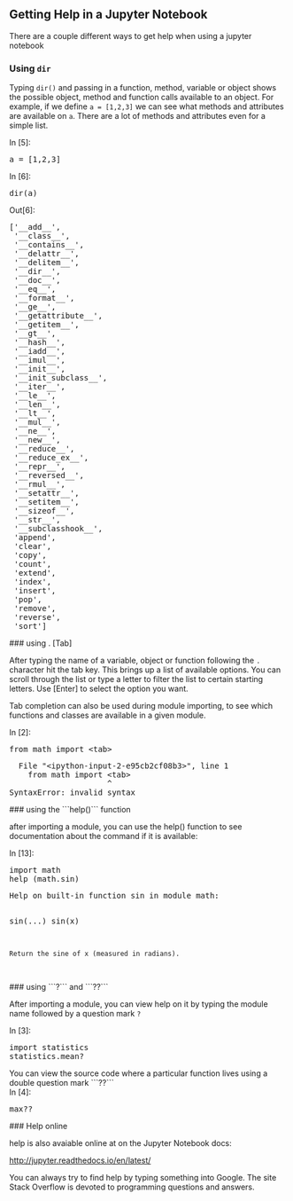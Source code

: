 
## Getting Help in a Jupyter Notebook
There are a couple different ways to get help when using a jupyter notebook
### Using ```dir```
Typing ```dir()``` and passing in a function, method, variable or object shows the possible object, method and function calls available to an object. For example, if we define ```a = [1,2,3]``` we can see what methods and attributes are available on ```a```. There are a lot of methods and attributes even for a simple list.
<div class="cell border-box-sizing code_cell rendered">
<div class="input">
<div class="prompt input_prompt">In&nbsp;[5]:</div>
<div class="inner_cell">
    <div class="input_area">
<div class=" highlight hl-ipython3"><pre><span></span><span class="n">a</span> <span class="o">=</span> <span class="p">[</span><span class="mi">1</span><span class="p">,</span><span class="mi">2</span><span class="p">,</span><span class="mi">3</span><span class="p">]</span>
</pre></div>

</div>
</div>
</div>

</div>
<div class="cell border-box-sizing code_cell rendered">
<div class="input">
<div class="prompt input_prompt">In&nbsp;[6]:</div>
<div class="inner_cell">
    <div class="input_area">
<div class=" highlight hl-ipython3"><pre><span></span><span class="nb">dir</span><span class="p">(</span><span class="n">a</span><span class="p">)</span>
</pre></div>

</div>
</div>
</div>

<div class="output_wrapper">
<div class="output">


<div class="output_area">

<div class="prompt output_prompt">Out[6]:</div>




<div class="output_text output_subarea output_execute_result">
<pre>[&#39;__add__&#39;,
 &#39;__class__&#39;,
 &#39;__contains__&#39;,
 &#39;__delattr__&#39;,
 &#39;__delitem__&#39;,
 &#39;__dir__&#39;,
 &#39;__doc__&#39;,
 &#39;__eq__&#39;,
 &#39;__format__&#39;,
 &#39;__ge__&#39;,
 &#39;__getattribute__&#39;,
 &#39;__getitem__&#39;,
 &#39;__gt__&#39;,
 &#39;__hash__&#39;,
 &#39;__iadd__&#39;,
 &#39;__imul__&#39;,
 &#39;__init__&#39;,
 &#39;__init_subclass__&#39;,
 &#39;__iter__&#39;,
 &#39;__le__&#39;,
 &#39;__len__&#39;,
 &#39;__lt__&#39;,
 &#39;__mul__&#39;,
 &#39;__ne__&#39;,
 &#39;__new__&#39;,
 &#39;__reduce__&#39;,
 &#39;__reduce_ex__&#39;,
 &#39;__repr__&#39;,
 &#39;__reversed__&#39;,
 &#39;__rmul__&#39;,
 &#39;__setattr__&#39;,
 &#39;__setitem__&#39;,
 &#39;__sizeof__&#39;,
 &#39;__str__&#39;,
 &#39;__subclasshook__&#39;,
 &#39;append&#39;,
 &#39;clear&#39;,
 &#39;copy&#39;,
 &#39;count&#39;,
 &#39;extend&#39;,
 &#39;index&#39;,
 &#39;insert&#39;,
 &#39;pop&#39;,
 &#39;remove&#39;,
 &#39;reverse&#39;,
 &#39;sort&#39;]</pre>
</div>

</div>

</div>
</div>

</div>
### using . [Tab]

After typing the name of a variable, object or function following the ```.``` character hit the tab key. This brings up a list of available options. You can scroll through the list or type a letter to filter the list to certain starting letters. Use [Enter] to select the option you want.

Tab completion can also be used during module importing, to see which functions and classes are available in a given module.
<div class="cell border-box-sizing code_cell rendered">
<div class="input">
<div class="prompt input_prompt">In&nbsp;[2]:</div>
<div class="inner_cell">
    <div class="input_area">
<div class=" highlight hl-ipython3"><pre><span></span><span class="kn">from</span> <span class="nn">math</span> <span class="k">import</span> <span class="o">&lt;</span><span class="n">tab</span><span class="o">&gt;</span>
</pre></div>

</div>
</div>
</div>

<div class="output_wrapper">
<div class="output">


<div class="output_area">

<div class="prompt"></div>


<div class="output_subarea output_text output_error">
<pre>
<span class="ansi-cyan-fg">  File </span><span class="ansi-green-fg">&#34;&lt;ipython-input-2-e95cb2cf08b3&gt;&#34;</span><span class="ansi-cyan-fg">, line </span><span class="ansi-green-fg">1</span>
<span class="ansi-red-fg">    from math import &lt;tab&gt;</span>
                     ^
<span class="ansi-red-fg">SyntaxError</span><span class="ansi-red-fg">:</span> invalid syntax
</pre>
</div>
</div>

</div>
</div>

</div>
### using the ```help()``` function

after importing a module, you can use the help() function to see documentation about the command if it is available:
<div class="cell border-box-sizing code_cell rendered">
<div class="input">
<div class="prompt input_prompt">In&nbsp;[13]:</div>
<div class="inner_cell">
    <div class="input_area">
<div class=" highlight hl-ipython3"><pre><span></span><span class="kn">import</span> <span class="nn">math</span>
<span class="n">help</span> <span class="p">(</span><span class="n">math</span><span class="o">.</span><span class="n">sin</span><span class="p">)</span>
</pre></div>

</div>
</div>
</div>

<div class="output_wrapper">
<div class="output">


<div class="output_area">

<div class="prompt"></div>


<div class="output_subarea output_stream output_stdout output_text">
<pre>Help on built-in function sin in module math:

sin(...)
    sin(x)
    
    Return the sine of x (measured in radians).

</pre>
</div>
</div>

</div>
</div>

</div>
### using ```?``` and ```??```

After importing a module, you can view help on it by typing the module name followed by a question mark ```?```
<div class="cell border-box-sizing code_cell rendered">
<div class="input">
<div class="prompt input_prompt">In&nbsp;[3]:</div>
<div class="inner_cell">
    <div class="input_area">
<div class=" highlight hl-ipython3"><pre><span></span><span class="kn">import</span> <span class="nn">statistics</span>
statistics.mean<span class="o">?</span>
</pre></div>

</div>
</div>
</div>

</div>
You can view the source code where a particular function lives using a double question mark ```??```
<div class="cell border-box-sizing code_cell rendered">
<div class="input">
<div class="prompt input_prompt">In&nbsp;[4]:</div>
<div class="inner_cell">
    <div class="input_area">
<div class=" highlight hl-ipython3"><pre><span></span>max<span class="o">??</span>
</pre></div>

</div>
</div>
</div>

</div>
### Help online

help is also avaiable online at on the Jupyter Notebook docs:

http://jupyter.readthedocs.io/en/latest/

You can always try to find help by typing something into Google. The site Stack Overflow is devoted to programming questions and answers.
 

